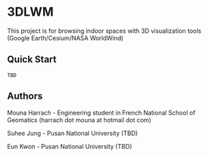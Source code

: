 # 3DLWM

This project is for browsing indoor spaces with 3D visualization tools (Google Earth/Cesium/NASA WorldWind)

## Quick Start
````TBD````

## Authors

Mouna Harrach - Engineering student in French National School of Geomatics (harrach dot mouna at hotmail dot com)

Suhee Jung - Pusan National University (TBD)

Eun Kwon - Pusan National University (TBD)

